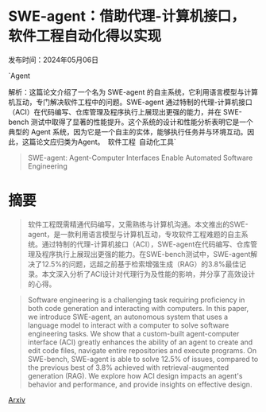 # SWE-agent：借助代理-计算机接口，软件工程自动化得以实现

发布时间：2024年05月06日

`Agent

解析：这篇论文介绍了一个名为 SWE-agent 的自主系统，它利用语言模型与计算机互动，专门解决软件工程中的问题。SWE-agent 通过特制的代理-计算机接口（ACI）在代码编写、仓库管理及程序执行上展现出更强的能力，并在 SWE-bench 测试中取得了显著的性能提升。这个系统的设计和性能分析表明它是一个典型的 Agent 系统，因为它是一个自主的实体，能够执行任务并与环境互动。因此，这篇论文应归类为Agent。` `软件工程` `自动化工具`

> SWE-agent: Agent-Computer Interfaces Enable Automated Software Engineering

# 摘要

> 软件工程既需精通代码编写，又需熟练与计算机沟通。本文推出的SWE-agent，是一款利用语言模型与计算机互动，专攻软件工程难题的自主系统。通过特制的代理-计算机接口（ACI），SWE-agent在代码编写、仓库管理及程序执行上展现出更强的能力。在SWE-bench测试中，SWE-agent解决了12.5%的问题，远超之前基于检索增强生成（RAG）的3.8%最佳记录。本文深入分析了ACI设计对代理行为及性能的影响，并分享了高效设计的心得。

> Software engineering is a challenging task requiring proficiency in both code generation and interacting with computers. In this paper, we introduce SWE-agent, an autonomous system that uses a language model to interact with a computer to solve software engineering tasks. We show that a custom-built agent-computer interface (ACI) greatly enhances the ability of an agent to create and edit code files, navigate entire repositories and execute programs. On SWE-bench, SWE-agent is able to solve 12.5% of issues, compared to the previous best of 3.8% achieved with retrieval-augmented generation (RAG). We explore how ACI design impacts an agent's behavior and performance, and provide insights on effective design.

[Arxiv](https://arxiv.org/abs/2405.15793)